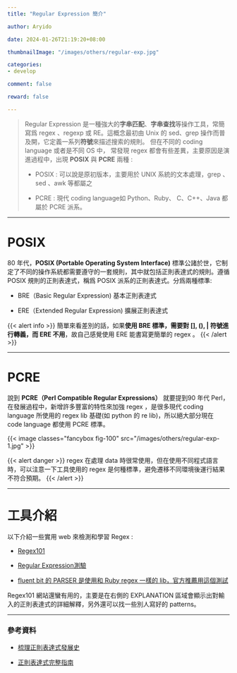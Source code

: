```yaml
---
title: "Regular Expression 簡介"

author: Aryido

date: 2024-01-26T21:19:20+08:00

thumbnailImage: "/images/others/regular-exp.jpg"

categories:
- develop

comment: false

reward: false

---
```

<!--BODY-->
>  Regular Expression 是一種強大的**字串匹配**、**字串查找**等操作工具，常簡寫爲 regex 、regexp 或 RE。這概念最初由 Unix 的 sed、grep 操作而普及開，它定義一系列**符號**來描述搜索的規則。
> 但在不同的 coding language 或者是不同 OS 中， 常發現 regex 都會有些差異，主要原因是演進過程中，出現 **POSIX** 與 **PCRE** 兩種 :
>
> - POSIX : 可以說是原初版本，主要用於 UNIX 系統的文本處理，grep 、sed 、awk 等都屬之
>
> - PCRE : 現代 coding language如 Python、Ruby、 C、C++、Java 都屬於 PCRE 派系。

<!--more-->

---

#  POSIX
80 年代，**POSIX (Portable Operating System Interface)** 標準公諸於世，它制定了不同的操作系統都需要遵守的一套規則，其中就包括正則表達式的規則。遵循 POSIX 規則的正則表達式，稱爲 POSIX 派系的正則表達式。分爲兩種標準:
- BRE（Basic Regular Expression) 基本正則表達式

- ERE（Extended Regular Expression) 擴展正則表達式

{{< alert info >}}
簡單來看差別的話，如果**使用 BRE 標準，需要對 [], (), | 符號進行轉義，而 ERE 不用**，故自己感覺使用 ERE 能書寫更簡單的 regex 。
{{< /alert >}}

---

#  PCRE
說到 **PCRE（Perl Compatible Regular Expressions）** 就要提到90 年代 Perl，在發展過程中，新增許多豐富的特性來加強 regex ，是很多現代 coding language 所使用的 regex lib 基礎(如 python 的 re lib)，所以絕大部分現在 code language 都使用 PCRE 標準。

{{< image classes="fancybox fig-100" src="/images/others/regular-exp-1.jpg" >}}

{{< alert danger >}}
regex 在處理 data 時很常使用，但在使用不同程式語言時，可以注意一下工具使用的 regex 是何種標準，避免遷移不同環境後運行結果不符合預期。
{{< /alert >}}

---

# 工具介紹
以下介紹一些實用 web 來檢測和學習 Regex :
- [Regex101](https://regex101.com/)

- [Regular Expression測驗](https://regexone.com)

- [fluent bit 的 PARSER 是使用和 Ruby regex 一樣的 lib，官方推薦用這個測試](https://rubular.com/)

Regex101 網站還蠻有用的，主要是在右側的 EXPLANATION 區域會顯示出對輸入的正則表達式的詳細解釋，另外還可以找一些別人寫好的 patterns。

---
### 參考資料

- [梳理正則表達式發展史](https://www.readfog.com/a/1655052731076939776)

- [正則表達式完整指南](https://www.readfog.com/a/1670444954621677568)


